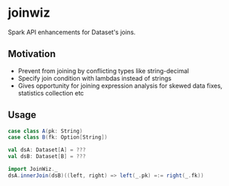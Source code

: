 # joinwiz
Spark API enhancements for Dataset's joins.

## Motivation
* Prevent from joining by conflicting types like string-decimal
* Specify join condition with lambdas instead of strings
* Gives opportunity for joining expression analysis for skewed data fixes, statistics collection etc

## Usage

```scala
case class A(pk: String)
case class B(fk: Option[String])

val dsA: Dataset[A] = ???
val dsB: Dataset[B] = ???

import JoinWiz._
dsA.innerJoin(dsB)((left, right) => left(_.pk) =:= right(_.fk))
```